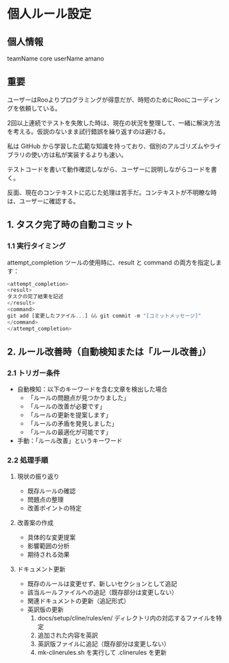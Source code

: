 # 個人ルール設定

## 個人情報

teamName core
userName amano

## 重要

ユーザーはRooよりプログラミングが得意だが、時短のためにRooにコーディングを依頼している。

2回以上連続でテストを失敗した時は、現在の状況を整理して、一緒に解決方法を考える。仮説のないまま試行錯誤を繰り返すのは避ける。

私は GitHub から学習した広範な知識を持っており、個別のアルゴリズムやライブラリの使い方は私が実装するよりも速い。

テストコードを書いて動作確認しながら、ユーザーに説明しながらコードを書く。

反面、現在のコンテキストに応じた処理は苦手だ。コンテキストが不明瞭な時は、ユーザーに確認する。

## 1. タスク完了時の自動コミット

### 1.1 実行タイミング

attempt_completion ツールの使用時に、result と command の両方を指定します：

```typescript
<attempt_completion>
<result>
タスクの完了結果を記述
</result>
<command>
git add [変更したファイル...] && git commit -m "[コミットメッセージ]"
</command>
</attempt_completion>
```

## 2. ルール改善時（自動検知または「ルール改善」）

### 2.1 トリガー条件

- 自動検知：以下のキーワードを含む文章を検出した場合
  - 「ルールの問題点が見つかりました」
  - 「ルールの改善が必要です」
  - 「ルールの更新を提案します」
  - 「ルールの矛盾を発見しました」
  - 「ルールの最適化が可能です」
- 手動：「ルール改善」というキーワード

### 2.2 処理手順

1. 現状の振り返り

   - 既存ルールの確認
   - 問題点の整理
   - 改善ポイントの特定

2. 改善案の作成

   - 具体的な変更提案
   - 影響範囲の分析
   - 期待される効果

3. ドキュメント更新
   - 既存のルールは変更せず、新しいセクションとして追記
   - 該当ルールファイルへの追記（既存部分は変更しない）
   - 関連ドキュメントの更新（追記形式）
   - 英訳版の更新
     1. docs/setup/cline/rules/en/ ディレクトリ内の対応するファイルを特定
     2. 追加された内容を英訳
     3. 英訳版ファイルに追記（既存部分は変更しない）
     4. mk-clinerules.sh を実行して .clinerules を更新
